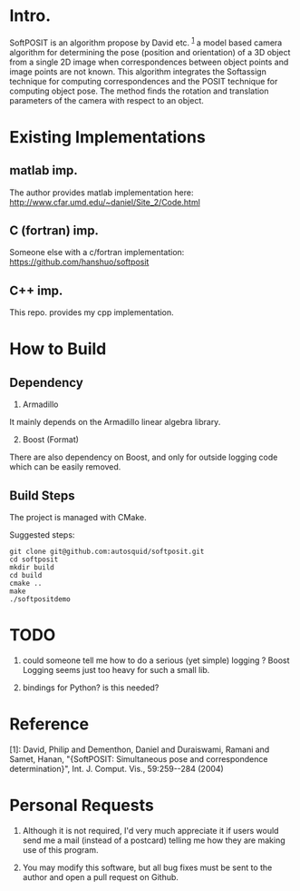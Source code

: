 # Intro.

SoftPOSIT is an algorithm propose by David etc. <sup>[1](#myfootnote1)</sup>
a model based camera algorithm for determining the pose (position and orientation) of a 3D object from a single 2D image when correspondences between object points and image points are not known. This algorithm integrates the Softassign technique for computing correspondences and the POSIT technique for computing object pose. The method finds the rotation and translation parameters of the camera with respect to an object.

# Existing Implementations

## matlab imp.

The author provides matlab implementation here: http://www.cfar.umd.edu/~daniel/Site_2/Code.html

## C (fortran) imp.

Someone else with a c/fortran implementation: https://github.com/hanshuo/softposit

## C++ imp.

This repo. provides my cpp implementation.


# How to Build

## Dependency
1. Armadillo

It mainly depends on the Armadillo linear algebra library.

2. Boost (Format)

There are also dependency on Boost, and only for outside logging code which can be easily removed.

## Build Steps
The project is managed with CMake.

Suggested steps:

```
git clone git@github.com:autosquid/softposit.git
cd softposit
mkdir build
cd build
cmake ..
make
./softpositdemo
```

# TODO

1. could someone tell me how to do a serious (yet simple) logging ?  Boost Logging seems just too heavy for such a small lib.

2. bindings for Python? is this needed?

# Reference

<a name="myfootnote1">[1]</a>: David, Philip and Dementhon, Daniel and Duraiswami, Ramani and Samet, Hanan, "{SoftPOSIT: Simultaneous pose and correspondence determination}", Int. J. Comput. Vis., 59:259--284 (2004)

# Personal Requests

1. Although it is not required, I'd very much appreciate it if users would send me a mail (instead of a postcard) telling me how they are making use of this program.

2. You may modify this software, but all bug fixes must be sent to the author and open a pull request on Github.

